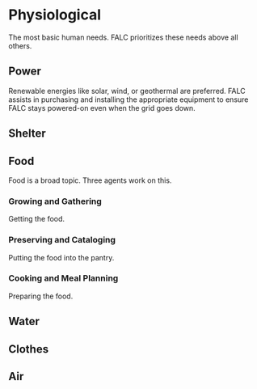 # Physiological
The most basic human needs. FALC prioritizes these needs above all others.

## Power
Renewable energies like solar, wind, or geothermal are preferred. FALC assists in purchasing and installing the appropriate equipment to ensure FALC stays powered-on even when the grid goes down.

## Shelter

## Food
Food is a broad topic. Three agents work on this.

### Growing and Gathering
Getting the food.

### Preserving and Cataloging
Putting the food into the pantry.

### Cooking and Meal Planning
Preparing the food.

## Water

## Clothes

## Air
